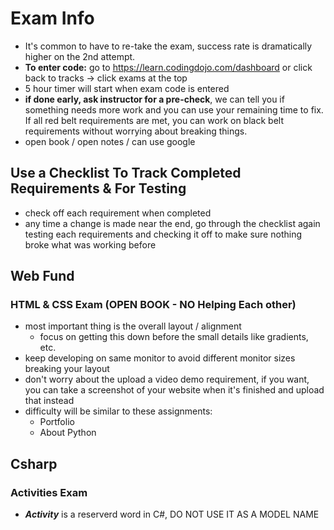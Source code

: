 # Exam Info

- It's common to have to re-take the exam, success rate is dramatically higher on the 2nd attempt.
- **To enter code:** go to https://learn.codingdojo.com/dashboard or click back to tracks -> click exams at the top
- 5 hour timer will start when exam code is entered
- **if done early, ask instructor for a pre-check**, we can tell you if something needs more work and you can use your remaining time to fix. If all red belt requirements are met, you can work on black belt requirements without worrying about breaking things.
- open book / open notes / can use google

## Use a Checklist To Track Completed Requirements & For Testing

- check off each requirement when completed
- any time a change is made near the end, go through the checklist again testing each requirements and checking it off to make sure nothing broke what was working before

## Web Fund

### HTML & CSS Exam (**OPEN BOOK** - NO Helping Each other)

- most important thing is the overall layout / alignment
  - focus on getting this down before the small details like gradients, etc.
- keep developing on same monitor to avoid different monitor sizes breaking your layout
- don't worry about the upload a video demo requirement, if you want, you can take a screenshot of your website when it's finished and upload that instead
- difficulty will be similar to these assignments:
  - Portfolio
  - About Python

## Csharp

### Activities Exam

- ***Activity*** is a reserverd word in C#, DO NOT USE IT AS A MODEL NAME